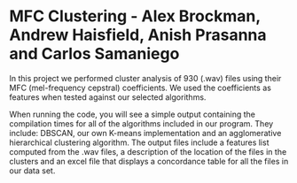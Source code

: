 # MFC Clustering - Alex Brockman, Andrew Haisfield, Anish Prasanna and Carlos Samaniego

In this project we performed cluster analysis of 930 (.wav) files using their MFC (mel-frequency cepstral) coefficients. We used the coefficients as features when tested against our selected algorithms.

When running the code, you will see a simple output containing the compilation times for all of the algorithms included in our program. They include: DBSCAN, our own K-means implementation and an agglomerative hierarchical clustering algorithm. The output files include a features list computed from the .wav files, a description of the location of the files in the clusters and an excel file that displays a concordance table for all the files in our data set.

